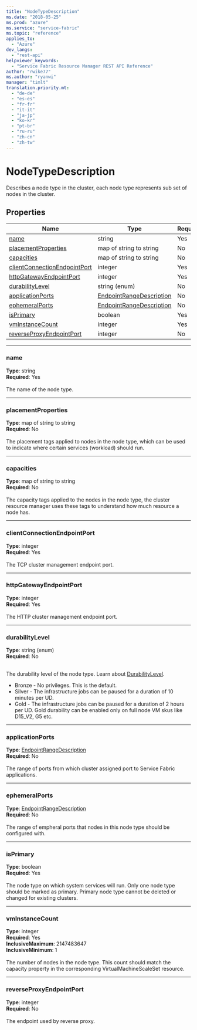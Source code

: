 ```yaml
---
title: "NodeTypeDescription"
ms.date: "2018-05-25"
ms.prod: "azure"
ms.service: "service-fabric"
ms.topic: "reference"
applies_to: 
  - "Azure"
dev_langs: 
  - "rest-api"
helpviewer_keywords: 
  - "Service Fabric Resource Manager REST API Reference"
author: "rwike77"
ms.author: "ryanwi"
manager: "timlt"
translation.priority.mt: 
  - "de-de"
  - "es-es"
  - "fr-fr"
  - "it-it"
  - "ja-jp"
  - "ko-kr"
  - "pt-br"
  - "ru-ru"
  - "zh-cn"
  - "zh-tw"
---
```

# NodeTypeDescription

Describes a node type in the cluster, each node type represents sub set of nodes in the cluster.

## Properties
| Name | Type | Required |
| --- | --- | --- |
| [name](#name) | string | Yes |
| [placementProperties](#placementproperties) | map of string to string | No |
| [capacities](#capacities) | map of string to string | No |
| [clientConnectionEndpointPort](#clientconnectionendpointport) | integer | Yes |
| [httpGatewayEndpointPort](#httpgatewayendpointport) | integer | Yes |
| [durabilityLevel](#durabilitylevel) | string (enum) | No |
| [applicationPorts](#applicationports) | [EndpointRangeDescription](sfrp-model-endpointrangedescription.md) | No |
| [ephemeralPorts](#ephemeralports) | [EndpointRangeDescription](sfrp-model-endpointrangedescription.md) | No |
| [isPrimary](#isprimary) | boolean | Yes |
| [vmInstanceCount](#vminstancecount) | integer | Yes |
| [reverseProxyEndpointPort](#reverseproxyendpointport) | integer | No |

____
### name
__Type__: string <br/>
__Required__: Yes<br/>
<br/>
The name of the node type.

____
### placementProperties
__Type__: map of string to string <br/>
__Required__: No<br/>
<br/>
The placement tags applied to nodes in the node type, which can be used to indicate where certain services (workload) should run.

____
### capacities
__Type__: map of string to string <br/>
__Required__: No<br/>
<br/>
The capacity tags applied to the nodes in the node type, the cluster resource manager uses these tags to understand how much resource a node has.

____
### clientConnectionEndpointPort
__Type__: integer <br/>
__Required__: Yes<br/>
<br/>
The TCP cluster management endpoint port.

____
### httpGatewayEndpointPort
__Type__: integer <br/>
__Required__: Yes<br/>
<br/>
The HTTP cluster management endpoint port.

____
### durabilityLevel
__Type__: string (enum) <br/>
__Required__: No<br/>
<br/>


The durability level of the node type. Learn about [DurabilityLevel](https://docs.microsoft.com/en-us/azure/service-fabric/service-fabric-cluster-capacity).

  - Bronze - No privileges. This is the default.
  - Silver - The infrastructure jobs can be paused for a duration of 10 minutes per UD.
  - Gold - The infrastructure jobs can be paused for a duration of 2 hours per UD. Gold durability can be enabled only on full node VM skus like D15_V2, G5 etc.



____
### applicationPorts
__Type__: [EndpointRangeDescription](sfrp-model-endpointrangedescription.md) <br/>
__Required__: No<br/>
<br/>
The range of ports from which cluster assigned port to Service Fabric applications.

____
### ephemeralPorts
__Type__: [EndpointRangeDescription](sfrp-model-endpointrangedescription.md) <br/>
__Required__: No<br/>
<br/>
The range of empheral ports that nodes in this node type should be configured with.

____
### isPrimary
__Type__: boolean <br/>
__Required__: Yes<br/>
<br/>
The node type on which system services will run. Only one node type should be marked as primary. Primary node type cannot be deleted or changed for existing clusters.

____
### vmInstanceCount
__Type__: integer <br/>
__Required__: Yes<br/>
__InclusiveMaximum__: 2147483647 <br/>
__InclusiveMinimum__: 1 <br/>
<br/>
The number of nodes in the node type. This count should match the capacity property in the corresponding VirtualMachineScaleSet resource.

____
### reverseProxyEndpointPort
__Type__: integer <br/>
__Required__: No<br/>
<br/>
The endpoint used by reverse proxy.
